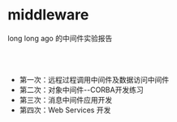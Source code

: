# middleware
long long ago 的中间件实验报告

<br><br>

- 第一次：远程过程调用中间件及数据访问中间件
- 第二次：对象中间件--CORBA开发练习
- 第三次：消息中间件应用开发
- 第四次：Web Services 开发

